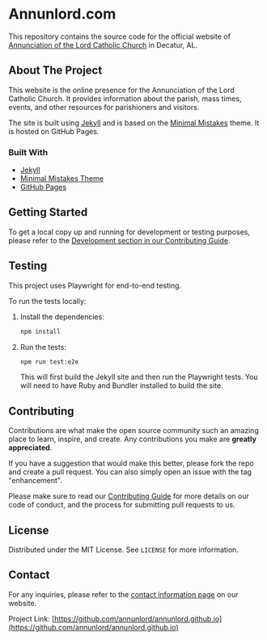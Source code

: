 # Annunlord.com

This repository contains the source code for the official website of [Annunciation of the Lord Catholic Church](https://annunlord.com) in Decatur, AL.

## About The Project

This website is the online presence for the Annunciation of the Lord Catholic Church. It provides information about the parish, mass times, events, and other resources for parishioners and visitors.

The site is built using [Jekyll](https://jekyllrb.com/) and is based on the [Minimal Mistakes](https://github.com/mmistakes/minimal-mistakes) theme. It is hosted on GitHub Pages.

### Built With

*   [Jekyll](https://jekyllrb.com/)
*   [Minimal Mistakes Theme](https://mmistakes.github.io/minimal-mistakes/)
*   [GitHub Pages](https://pages.github.com/)

## Getting Started

To get a local copy up and running for development or testing purposes, please refer to the [Development section in our Contributing Guide](CONTRIBUTING.md#development).

## Testing

This project uses Playwright for end-to-end testing.

To run the tests locally:

1.  Install the dependencies:
    ```bash
    npm install
    ```
2.  Run the tests:
    ```bash
    npm run test:e2e
    ```
    This will first build the Jekyll site and then run the Playwright tests.
    You will need to have Ruby and Bundler installed to build the site.

## Contributing

Contributions are what make the open source community such an amazing place to learn, inspire, and create. Any contributions you make are **greatly appreciated**.

If you have a suggestion that would make this better, please fork the repo and create a pull request. You can also simply open an issue with the tag "enhancement".

Please make sure to read our [Contributing Guide](CONTRIBUTING.md) for more details on our code of conduct, and the process for submitting pull requests to us.

## License

Distributed under the MIT License. See `LICENSE` for more information.

## Contact

For any inquiries, please refer to the [contact information page](https://annunlord.com/information/contact_us/) on our website.

Project Link: [https://github.com/annunlord/annunlord.github.io](https://github.com/annunlord/annunlord.github.io)
